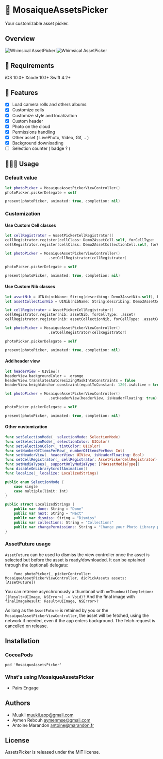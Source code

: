 # 📸 MosaiqueAssetsPicker

Your customizable asset picker.

## Overview

![Whimsical AssetPicker](./AssetPicker.gif)
![Whimsical AssetPicker](./AssetPicker.png)

## 🔶 Requirements

iOS 10.0+
Xcode 10.1+
Swift 4.2+

## 📱 Features

- [x] Load camera rolls and others albums
- [x] Customize cells
- [x] Customize style and localization
- [x] Custom header
- [x] Photo on the cloud
- [x] Permissions handling
- [x] Other asset ( LivePhoto, Video, Gif, .. )
- [x] Background downloading
- [ ] Selection counter ( badge ? )

## 👨🏻‍💻 Usage

### Default value

```swift
let photoPicker = MosaiqueAssetPickerViewController()
photoPicker.pickerDelegate = self

present(photoPicker, animated: true, completion: nil)
```

### Customization

#### Use Custom Cell classes

```swift
let cellRegistrator = AssetPickerCellRegistrator()
cellRegistrator.register(cellClass: Demo2AssetCell.self, forCellType: .asset)
cellRegistrator.register(cellClass: Demo2AssetCollectionCell.self, forCellType: .assetCollection)

let photoPicker = MosaiqueAssetPickerViewController()
                    .setCellRegistrator(cellRegistrator)

photoPicker.pickerDelegate = self

present(photoPicker, animated: true, completion: nil)
```

#### Use Custom Nib classes

```swift
let assetNib = UINib(nibName: String(describing: Demo3AssetNib.self), bundle: nil)
let assetCollectionNib = UINib(nibName: String(describing: Demo3AssetCollectionNib.self), bundle: nil)

let cellRegistrator = AssetPickerCellRegistrator()
cellRegistrator.register(nib: assetNib, forCellType: .asset)
cellRegistrator.register(nib: assetCollectionNib, forCellType: .assetCollection)

let photoPicker = MosaiqueAssetPickerViewController()
                    .setCellRegistrator(cellRegistrator)

photoPicker.pickerDelegate = self

present(photoPicker, animated: true, completion: nil)
```

#### Add header view

```swift
let headerView = UIView()
headerView.backgroundColor = .orange
headerView.translatesAutoresizingMaskIntoConstraints = false
headerView.heightAnchor.constraint(equalToConstant: 120).isActive = true

let photoPicker = MosaiqueAssetPickerViewController()
                    .setHeaderView(headerView, isHeaderFloating: true)

photoPicker.pickerDelegate = self

present(photoPicker, animated: true, completion: nil)
```

#### Other customization

```swift
func setSelectionMode(_ selectionMode: SelectionMode)
func setSelectionMode(_ selectionColor: UIColor)
func setSelectionColor(_ tintColor: UIColor)
func setNumberOfItemsPerRow(_ numberOfItemsPerRow: Int)
func setHeaderView(_ headerView: UIView, isHeaderFloating: Bool)
func setCellRegistrator(_ cellRegistrator: AssetPickerCellRegistrator)
func setMediaTypes(_ supportOnlyMediaType: [PHAssetMediaType])
func disableOnLibraryScrollAnimation()
func localize(_ localize: LocalizedStrings)

public enum SelectionMode {
    case single
    case multiple(limit: Int)
}

public struct LocalizedStrings {
    public var done: String = "Done"
    public var next: String = "Next"
    public var dismiss: String = "Dismiss"
    public var collections: String = "Collections"
    public var changePermissions: String = "Change your Photo Library permissions"
}
```

### AssetFuture usage

`AssetFuture` can be used to dismiss the view controller once the asset is selected but before the asset is ready/downloaded. It can be optained through the (optional)  delegate:

`    func photoPicker(_ pickerController: MosaiqueAssetPickerViewController, didPickAssets assets: [AssetFuture])`

You can retreive asynchronously a thumbnail with `onThumbnailCompletion: ((Result<UIImage, NSError>) -> Void)?`
And the final image  with `finalImageResult: Result<UIImage, NSError>?`

As long as the `AssetFuture` is retained by you or the `MosaiqueAssetPickerViewController`, the asset will be fetched, using the network if needed, even if the app enters background. The fetch request is cancelled on release.


## Installation

### CocoaPods

```pod 'MosaiqueAssetsPicker'```

### What's using MosaiqueAssetsPicker

- Pairs Engage

## Authors

- Muukii <muukii.app@gmail.com>
- Aymen Rebouh <aymenmse@gmail.com>
- Antoine Marandon <antoine@marandon.fr>

## License

AssetsPicker is released under the MIT license.
